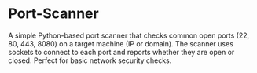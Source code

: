 # Port-Scanner
A simple Python-based port scanner that checks common open ports (22, 80, 443, 8080) on a target machine (IP or domain). The scanner uses sockets to connect to each port and reports whether they are open or closed. Perfect for basic network security checks.
